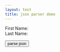 ```yaml
---
layout: test
title: json parser demo
---
```


<div class="section">
    <p>
        First Name: <span id="fname"></span><br>
        Last Name: <span id="lname"></span><br>
    </p>
    <input type="button" value="parse json" onclick="parse()"/>
    <script>
        function parse() {
            var txt = '{"employees":[' +
            '{"firstName":"John","lastName":"Doe" },' +
            '{"firstName":"Anna","lastName":"Smith" },' +
            '{"firstName":"Peter","lastName":"Jones" }]}';

            obj = JSON.parse(txt);
            document.getElementById("fname").innerHTML = obj.employees[1].firstName;
            document.getElementById("lname").innerHTML = obj.employees[1].lastName;
        }
    </script>
    <h3>Source Code</h3>
    <pre class="brush: js">
        var txt = '{"employees":[' +
            '{"firstName":"John","lastName":"Doe" },' +
            '{"firstName":"Anna","lastName":"Smith" },' +
            '{"firstName":"Peter","lastName":"Jones" }]}';
            obj = JSON.parse(txt);
            document.getElementById("fname").innerHTML = obj.employees[1].firstName;
            document.getElementById("lname").innerHTML = obj.employees[1].lastName;
</pre>

</div>